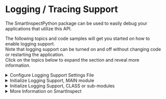 # Logging / Tracing Support

The SmartInspectPython package can be used to easily debug your applications that utilize this API.

The following topics and code samples will get you started on how to enable logging support.  
Note that logging support can be turned on and off without changing code or restarting the application.  
Click on the topics below to expand the section and reveal more information.  

<details>
    <summary>Configure Logging Support Settings File</summary><br/>
    Add the following lines to a new file ("smartinspect.config") in your application startup (or test) directory.  
    Note that the file name can be changed to whatever you like (adjust "siConfigPath" in above sample code to match.  

```ini
; smartinspect.config

; SmartInspect Logging Configuration General settings.
; - "Enabled" parameter to turn logging on (True) or off (False).
; - "Level" parameter to control the logging level (Debug|Verbose|Message|Warning|Error).
; - "AppName" parameter to control the application name.
Enabled = False 
Level = Verbose
DefaultLevel = Debug
AppName = My Application Name

; SmartInspect Logging Configuration Output settings.
; - Log to SmartInspect Console Viewer running on the specified network address.
Connections = tcp(host=192.168.1.1,port=4228,timeout=5000,reconnect=true,reconnect.interval=10s,async.enabled=true)
; - Log to a file:
;Connections = "file(filename=\"./tests/logfiles/logfile.log\", rotate=hourly, maxparts=24, append=true)"
; - Log to an encrypted file:
;Connections = "file(filename=\"./tests/logfiles/logfileEncrypted.sil\", encrypt=true, key=""1234567890123456"", rotate=hourly, maxparts=14, append=true)"
        
; set defaults for new sessions
; note that session defaults do not apply to the SIAuto.Main session, since
; this session was already added before a configuration file can be loaded. 
; session defaults only apply to newly added sessions and do not affect existing sessions.
SessionDefaults.Active = True
SessionDefaults.Level = Message
SessionDefaults.ColorBG = 0xFFFFFF

; configure some individual session properties.
; note that this does not add the session to the sessionmanager; it simply
; sets the property values IF the session name already exists.
Session.Main.Active = True
Session.Main.ColorBG = 0xFFFFFF
```
</details>

<details>
    <summary>Initialize Logging Support, MAIN module</summary><br/>
    Add the following lines to your program startup module.  
    This will import the necessary package modules, and initialize logging support.  
    NOTE - This code should only be executed one time!  

```python
# import smartinspect logging support.
from smartinspectpython.siauto import SIAuto, SISession, SILevel, SIConfigurationTimer

# load SmartInspect settings from a configuration settings file.
siConfigPath:str = "./tests/smartinspect.config"
SIAuto.Si.LoadConfiguration(siConfigPath)

# start monitoring the configuration file for changes, and reload it when it changes.
# this will check the file for changes every 60 seconds.
siConfig:SIConfigurationTimer = SIConfigurationTimer(SIAuto.Si, siConfigPath, 60)

# get smartinspect logger reference.
_logsi:SISession = SIAuto.Main

# log system environment and application startup parameters.
_logsi.LogSeparator(SILevel.Fatal)
_logsi.LogAppDomain(SILevel.Verbose)
_logsi.LogSystem(SILevel.Verbose)
```
</details>

<details>
    <summary>Initialize Logging Support, CLASS or sub-modules</summary><br/>
    Add the following lines to your program supporting modules.  
    This will import the necessary package modules, and initialize the shared logging session.  

```python
# import smartinspect logging support.
from smartinspectpython.siauto import *

# get smartinspect logger reference.
_logsi:SISession = SIAuto.Main
```
</details>

<details>
    <summary>More Information on SmartInspect</summary><br/>
    You can use SmartInspectPython by itself to create log files for your own applications.  
    Use the following command to install SmartInspectPython suppport from PyPi.org:  
    `pip install smartinspectPython`
    <br/>
    <br/>
    The SmarrtInspect Redistributable Console Viewer (free) is required to view SmartInspect Log (.sil) formatted files, as well capture packets via the SITcpProtocol or SIPipeProtocol connections.  
    The Redistributable Console Viewer can be downloaded from the <a href="https://code-partners.com/offerings/smartinspect/releases/" target="_blank">Code-Partners Software Downloads Page</a>.  
    Note that the "Redistributable Console Viewer" is a free product, while the "SmartInspect Full Setup" is the Professional level viewer that adds a few more bells and whistles for a fee.  
    Also note that a Console Viewer is NOT required to view plain text (non .sil) formatted files.  
</details>

